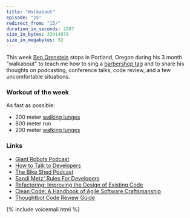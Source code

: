 ```yaml
---
title: "Walkabout"
episode: "15"
redirect_from: "15/"
duration_in_seconds: 2087
size_in_bytes: 33414078
size_in_megabytes: 32
---
```


This week [Ben Orenstein](https://twitter.com/r00k) stops in Portland, Oregon during his 3 month "walkabout" to teach me how to sing a [barbershop tag](http://en.wikipedia.org/wiki/Tag_(barbershop_music)) and to share his thoughts on podcasting, conference talks, code review, and a few uncomfortable situations.

### Workout of the week

As fast as possible:

- 200 meter [walking lunges](https://www.youtube.com/watch?v=JRh6_4rq-b8)
- 800 meter run
- 200 meter [walking lunges](https://www.youtube.com/watch?v=JRh6_4rq-b8)

### Links

- [Giant Robots Podcast](http://giantrobots.fm/)
- [How to Talk to Developers](https://www.youtube.com/watch?v=l9JXH7JPjR4)
- [The Bike Shed Podcast](http://bikeshed.fm/)
- [Sandi Metz' Rules For Developers](http://robots.thoughtbot.com/sandi-metz-rules-for-developers)
- [Refactoring: Improving the Design of Existing Code](http://www.amazon.com/gp/product/0201485672/ref=as_li_tl?ie=UTF8&camp=1789&creative=390957&creativeASIN=0201485672&linkCode=as2&tag=chrhun-20&linkId=NQXNIWFYKNVBKQWN)
- [Clean Code: A Handbook of Agile Software Craftsmanship](http://www.amazon.com/gp/product/0132350882/ref=as_li_tl?ie=UTF8&camp=1789&creative=390957&creativeASIN=0132350882&linkCode=as2&tag=chrhun-20&linkId=QIUXV2QTWGLHAX3W)
- [Thoughtbot Code Review Guide](https://github.com/thoughtbot/guides/tree/master/code-review)

{% include voicemail.html %}
